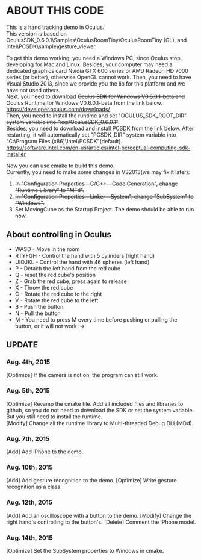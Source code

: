 ABOUT THIS CODE
=======
This is a hand tracking demo in Oculus.  
This version is based on OculusSDK_0.6.0.1\Samples\OculusRoomTiny\OculusRoomTiny (GL), and Intel\PCSDK\sample\gesture_viewer.

To get this demo working, you need a Windows PC, since Oculus stop developing for Mac and Linux. Besides, your computer may need a dedicated graphics card Nvidia GTX 600 series or AMD Radeon HD 7000 series (or better), otherwise OpenGL cannot work. Then, you need to have Visual Studio 2013, since we provide you the lib for this platform and we have not used others.  
Next, you need to download ~~Oculus SDK for Windows V0.6.0.1-beta and~~ Oculus Runtime for Windows V0.6.0.1-beta from the link below.  
https://developer.oculus.com/downloads/  
Then, you need to install the runtime ~~and set "OCULUS_SDK_ROOT_DIR" system variable into "xxx\OculusSDK_0.6.0.1"~~.  
Besides, you need to download and install PCSDK from the link below. After restarting, it will automatically set "PCSDK_DIR" system variable into "C:\Program Files (x86)\Intel\PCSDK\"(default).  
https://software.intel.com/en-us/articles/intel-perceptual-computing-sdk-installer

Now you can use cmake to build this demo.  
Currently, you need to make some changes in VS2013(we may fix it later):  
  1. ~~In "Configuration Properties - C/C++ - Code Generation", change "Runtime Library" to "MTd".~~
  2. ~~In "Configuration Properties - Linker - System", change "SubSystem" to "Windows".~~
  3. Set MovingCube as the Startup Project.
The demo should be able to run now.

About controlling in Oculus
-------
  * WASD - Move in the room  
  * RTYFGH - Control the hand with 5 cylinders (right hand)  
  * UIOJKL - Control the hand with 46 spheres (left hand)  
  * P - Detach the left hand from the red cube
  * Q - reset the red cube's position
  * Z - Grab the red cube, press again to release
  * X - Throw the red cube
  * C - Rotate the red cube to the right
  * V - Rotate the red cube to the left
  * B - Push the button
  * N - Pull the button
  * M - You need to press M every time before pushing or pulling the button, or it will not work :->

UPDATE
-------
### Aug. 4th, 2015
[Optimize] If the camera is not on, the program can still work.
### Aug. 5th, 2015
[Optimize] Revamp the cmake file. Add all included files and libraries to github, so you do not need to download the SDK or set the system variable. But you still need to install the runtime.  
[Modify] Change all the runtime library to Multi-threaded Debug DLL(MDd).
### Aug. 7th, 2015
[Add] Add iPhone to the demo.
### Aug. 10th, 2015
[Add] Add gesture recognition to the demo.
[Optimize] Write gesture recognition as a class.
### Aug. 12th, 2015
[Add] Add an oscilloscope with a button to the demo.
[Modify] Change the right hand's controlling to the button's.
[Delete] Comment the iPhone model.
### Aug. 14th, 2015
[Optimize] Set the SubSystem properties to Windows in cmake.